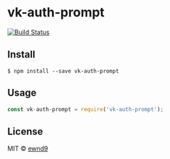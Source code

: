 # vk-auth-prompt

[![Build Status](https://travis-ci.org/ewnd9/vk-auth-prompt.svg?branch=master)](https://travis-ci.org/ewnd9/vk-auth-prompt)

## Install

```
$ npm install --save vk-auth-prompt
```

## Usage

```js
const vk-auth-prompt = require('vk-auth-prompt');
```

## License

MIT © [ewnd9](http://ewnd9.com)
